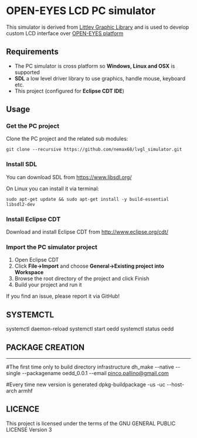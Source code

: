 # OPEN-EYES LCD PC simulator

This simulator is derived from [Littlev Graphic Library](https://github.com/littlevgl/lvgl) and is used to develop custom LCD interface over [OPEN-EYES platform](https://open-eyes.it) 

## Requirements
* The PC simulator is cross platform so **Windows, Linux and OSX** is supported
* **SDL** a low level driver library to use graphics, handle mouse, keyboard etc.
* This project (configured for **Eclipse CDT IDE**)

## Usage

### Get the PC project

Clone the PC project and the related sub modules:
```
git clone --recursive https://github.com/nemax68/lvgl_simulator.git
```

### Install SDL
You can download SDL from https://www.libsdl.org/

On Linux you can install it via terminal:
```
sudo apt-get update && sudo apt-get install -y build-essential libsdl2-dev
```

### Install Eclipse CDT
Download and install Eclipse CDT from  http://www.eclipse.org/cdt/

### Import the PC simulator project
1. Open Eclipse CDT
2. Click **File->Import** and choose **General->Existing project into Workspace**
3. Browse the root directory of the project and click Finish
4. Build your project and run it

If you find an issue, please report it via GitHub!

## SYSTEMCTL

systemctl daemon-reload
systemctl start oedd
systemctl status oedd

## PACKAGE CREATION
--------------------------------------

#The first time only to build directory infrastructure
dh_make --native --single --packagename oedd_0.0.1 --email pinco.pallino@gmail.com

#Every time new version is generated
dpkg-buildpackage -us -uc --host-arch armhf

## LICENCE 

This project is licensed under the terms of the GNU GENERAL PUBLIC LICENSE Version 3


